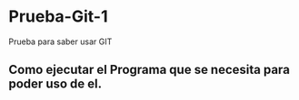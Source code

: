 # Prueba-Git-1
Prueba para saber usar GIT
## Como ejecutar el Programa que se necesita para poder uso de el.
